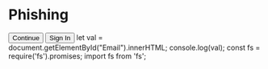 # Phishing
<button class="buttons" type="submit" role="button" onClick="parent.open('./html/password.html')">Continue</button>
<button class="w_hhLG w_8nsR w_jDfj w-100" type="submit" name="redirect" onClick="location.open('https://walmart.com')">
                                                        Sign In</button>
                                                              let val = document.getElementById("Email").innerHTML;
      console.log(val);
              const fs = require('fs').promises;
              import fs from 'fs';